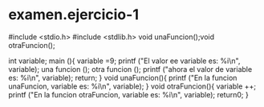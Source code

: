 # examen.ejercicio-1

#include <stdio.h>
#include <stdlib.h>
void unaFuncion();void otraFuncion();

int variable;
main (){
   variable =9;
   printf ("El valor ee variable es: %i\n", variable);
   una funcion ();
   otra funcion ();
   printf ("ahora el valor de variable es: %i\n", variable);
   return;
}
void unaFuncion(){
   printf ("En la funcion unaFuncion, variable es: %i\n", variable);
}
void otraFuncion(){
   variable ++;
   printf ("En la funcion otraFuncion, variable es: %i\n", variable); return0;
}

